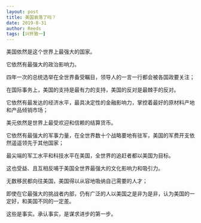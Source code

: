 ```yaml
---
layout: post
title: 美国衰落了吗？
date: 2019-8-31
author: Reeds
tags: [兴怀致一]
---
```


美国依然是这个世界上最强大的国家。

它依然有最强大的政治影响力。

四年一次的总统选举在全世界备受瞩目，领导人的一言一行都会被各国政要关注；

在国际事务上，美国的支持是最有力的支持，美国的反对是最棘手的反对。

它依然有最发达的经济水平，最具决定性的金融影响力，掌控着最好的原材料产地和产品倾销市场；

美元依然是世界上最受欢迎和信赖的结算货币。

它依然有最强大的军事力量，在全世界数十个战略要地有驻军，美国的军费开支依然遥遥领先于其他国家；

最尖端的军工水平和科技水平在美国，全世界的追赶者都以美国为目标。

这也受益、且互相反哺于美国全世界最强大的文化影响力和吸引力。

无数移民都向往美国，美国得以从容地吸纳自己需要的人才；

即使在它最强大的挑战者内部，仍有广泛的人以美国之是非为是非，认为美国的一定好，和美国不同的一定差。

这些是事实。承认事实，是谋求进步的第一步。